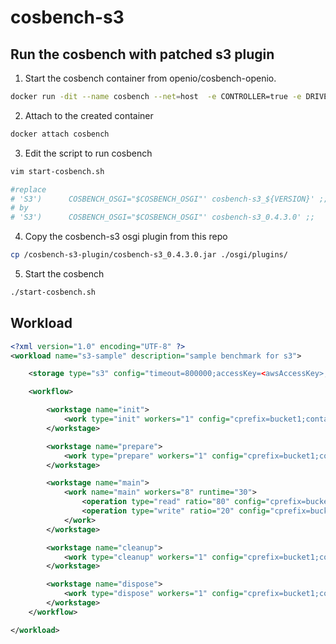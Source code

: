 # cosbench-s3
## Run the cosbench with patched s3 plugin
1. Start the cosbench container from openio/cosbench-openio.
```bash
docker run -dit --name cosbench --net=host  -e CONTROLLER=true -e DRIVER=true -e COSBENCH_PLUGINS="S3" -v ./:/cosbench-s3-plugin openio/cosbench-openio /bin/bash
```
2. Attach to the created container
```bash
docker attach cosbench
```

3. Edit the script to run cosbench

```bash
vim start-cosbench.sh

#replace
# 'S3')      COSBENCH_OSGI="$COSBENCH_OSGI"' cosbench-s3_${VERSION}' ;;
# by 
# 'S3')      COSBENCH_OSGI="$COSBENCH_OSGI"' cosbench-s3_0.4.3.0' ;;
```
4. Copy the cosbench-s3 osgi plugin from this repo
```bash
cp /cosbench-s3-plugin/cosbench-s3_0.4.3.0.jar ./osgi/plugins/
```
5. Start the cosbench
```bash
./start-cosbench.sh
```
## Workload

```xml
<?xml version="1.0" encoding="UTF-8" ?>
<workload name="s3-sample" description="sample benchmark for s3">

    <storage type="s3" config="timeout=800000;accessKey=<awsAccessKey>;secretKey=<awsSecret>;endpoint=<s3_endpoint>;pathStyleAccess=true;signerOverride=AWS4UnsignedPayloadSignerType" />

    <workflow>

        <workstage name="init">
            <work type="init" workers="1" config="cprefix=bucket1;containers=r(1,2)" />
        </workstage>

        <workstage name="prepare">
            <work type="prepare" workers="1" config="cprefix=bucket1;containers=r(1,2);objects=r(1,10);sizes=c(64)KB" />
        </workstage>

        <workstage name="main">
            <work name="main" workers="8" runtime="30">
                <operation type="read" ratio="80" config="cprefix=bucket1;containers=u(1,2);objects=u(1,10)" />
                <operation type="write" ratio="20" config="cprefix=bucket1;containers=u(1,2);objects=u(11,20);sizes=c(64)KB" />
            </work>
        </workstage>

        <workstage name="cleanup">
            <work type="cleanup" workers="1" config="cprefix=bucket1;containers=r(1,2);objects=r(1,20)" />
        </workstage>

        <workstage name="dispose">
            <work type="dispose" workers="1" config="cprefix=bucket1;containers=r(1,2)" />
        </workstage>
    </workflow>

</workload>
```
